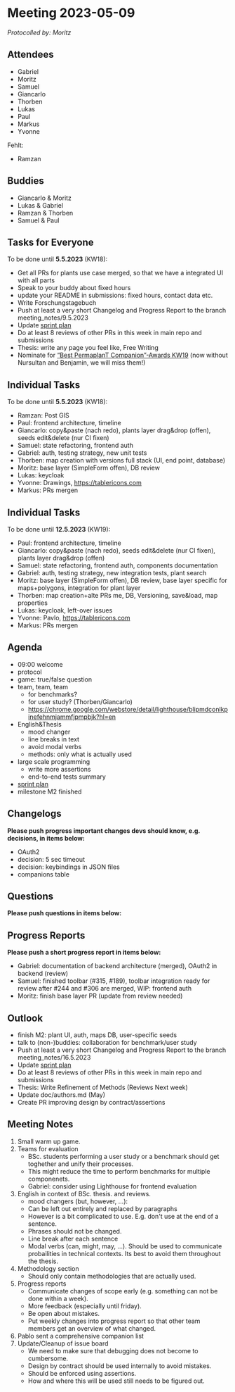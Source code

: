 # Meeting 2023-05-09

_Protocolled by: Moritz_

## Attendees

- Gabriel
- Moritz
- Samuel
- Giancarlo
- Thorben
- Lukas
- Paul
- Markus
- Yvonne

Fehlt:

- Ramzan

## Buddies

- Giancarlo & Moritz
- Lukas & Gabriel
- Ramzan & Thorben
- Samuel & Paul

## Tasks for Everyone

To be done until **5.5.2023** (KW18):

- Get all PRs for plants use case merged, so that we have a integrated UI with all parts
- Speak to your buddy about fixed hours
- update your README in submissions: fixed hours, contact data etc.
- Write Forschungstagebuch
- Push at least a very short Changelog and Progress Report to the branch meeting_notes/9.5.2023
- Update [sprint plan](https://github.com/orgs/ElektraInitiative/projects/4/)
- Do at least 8 reviews of other PRs in this week in main repo and submissions
- Thesis: write any page you feel like, Free Writing
- Nominate for [“Best PermaplanT Companion”-Awards KW19](https://nextcloud.markus-raab.org/nextcloud/index.php/apps/polls/vote/15)
  (now without Nursultan and Benjamin, we will miss them!)

## Individual Tasks

To be done until **5.5.2023** (KW18):

- Ramzan: Post GIS
- Paul: frontend architecture, timeline
- Giancarlo: copy&paste (nach redo), plants layer drag&drop (offen), seeds edit&delete (nur CI fixen)
- Samuel: state refactoring, frontend auth
- Gabriel: auth, testing strategy, new unit tests
- Thorben: map creation with versions full stack (UI, end point, database)
- Moritz: base layer (SimpleForm offen), DB review
- Lukas: keycloak
- Yvonne: Drawings, https://tablericons.com
- Markus: PRs mergen

## Individual Tasks

To be done until **12.5.2023** (KW19):

- Paul: frontend architecture, timeline
- Giancarlo: copy&paste (nach redo), seeds edit&delete (nur CI fixen), plants layer drag&drop (offen)
- Samuel: state refactoring, frontend auth, components documentation
- Gabriel: auth, testing strategy, new integration tests, plant search
- Moritz: base layer (SimpleForm offen), DB review, base layer specific for maps+polygons, integration for plant layer
- Thorben: map creation+alte PRs me, DB, Versioning, save&load, map properties
- Lukas: keycloak, left-over issues
- Yvonne: Pavlo, https://tablericons.com
- Markus: PRs mergen

## Agenda

- 09:00 welcome
- protocol
- game: true/false question
- team, team, team
  - for benchmarks?
  - for user study? (Thorben/Giancarlo)
  - https://chrome.google.com/webstore/detail/lighthouse/blipmdconlkpinefehnmjammfjpmpbjk?hl=en
- English&Thesis
  - mood changer
  - line breaks in text
  - avoid modal verbs
  - methods: only what is actually used
- large scale programming
  - write more assertions
  - end-to-end tests summary
- [sprint plan](https://github.com/orgs/ElektraInitiative/projects/4/)
- milestone M2 finished

## Changelogs

**Please push progress important changes devs should know, e.g. decisions, in items below:**

- OAuth2
- decision: 5 sec timeout
- decision: keybindings in JSON files
- companions table

## Questions

**Please push questions in items below:**

## Progress Reports

**Please push a short progress report in items below:**

- Gabriel: documentation of backend architecture (merged), OAuth2 in backend (review)
- Samuel: finished toolbar (#315, #189), toolbar integration ready for review after #244 and #306 are merged, WIP: frontend auth
- Moritz: finish base layer PR (update from review needed)

## Outlook

- finish M2: plant UI, auth, maps DB, user-specific seeds
- talk to (non-)buddies: collaboration for benchmark/user study
- Push at least a very short Changelog and Progress Report to the branch meeting_notes/16.5.2023
- Update [sprint plan](https://github.com/orgs/ElektraInitiative/projects/4/)
- Do at least 8 reviews of other PRs in this week in main repo and submissions
- Thesis: Write Refinement of Methods (Reviews Next week)
- Update doc/authors.md (May)
- Create PR improving design by contract/assertions

## Meeting Notes

1. Small warm up game.
2. Teams for evaluation
   - BSc. students performing a user study or a benchmark should get toghether and unify their processes.
   - This might reduce the time to perform benchmarks for multiple componenets.
   - Gabriel: consider using Lighthouse for frontend evaluation
3. English in context of BSc. thesis. and reviews.
   - mood changers (but, however, ...):
   - Can be left out entirely and replaced by paragraphs
   - However is a bit complicated to use. E.g. don't use at the end of a sentence.
   - Phrases should not be changed.
   - Line break after each sentence
   - Modal verbs (can, might, may, ...). Should be used to communicate probailities in technical contexts. Its best to avoid them throughout the thesis.
4. Methodology section
   - Should only contain methodologies that are actually used.
5. Progress reports
   - Communicate changes of scope early (e.g. something can not be done within a week).
   - More feedback (especially until friday).
   - Be open about mistakes.
   - Put weekly changes into progress report so that other team members get an overview of what changed.
6. Pablo sent a comprehensive companion list
7. Update/Cleanup of issue board
   - We need to make sure that debugging does not become to cumbersome.
   - Design by contract should be used internally to avoid mistakes.
   - Should be enforced using assertions.
   - How and where this will be used still needs to be figured out.
